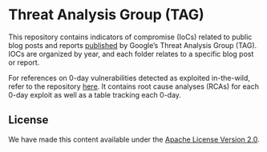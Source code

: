 # Threat Analysis Group (TAG)

This repository contains indicators of compromise (IoCs) related to public blog posts and reports [published](https://blog.google/threat-analysis-group/) by Google’s Threat Analysis Group (TAG). 
IOCs are organized by year, and each folder relates to a specific blog post or report. 

For references on 0-day vulnerabilities detected as exploited in-the-wild, refer to the repository [here](https://github.com/googleprojectzero/0days-in-the-wild). It contains root cause analyses (RCAs) for each 0-day exploit as well as a table tracking each 0-day.

## License

We have made this content available under the [Apache License Version 2.0](https://www.apache.org/licenses/LICENSE-2.0.txt). 
